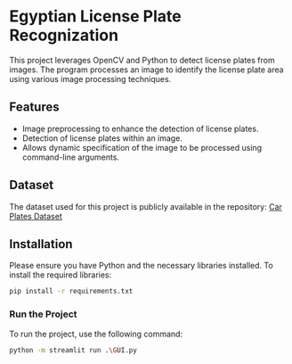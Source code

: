 # **Egyptian License Plate Recognization**

This project leverages OpenCV and Python to detect license plates from images. The program processes an image to identify the license plate area using various image processing techniques.

## Features

- Image preprocessing to enhance the detection of license plates.
- Detection of license plates within an image.
- Allows dynamic specification of the image to be processed using command-line arguments.


## Dataset

The dataset used for this project is publicly available in the repository:
[Car Plates Dataset](https://github.com/Roshdy23/Gate-Access-Controller/tree/main/images)


## Installation

Please ensure you have Python and the necessary libraries installed.
To install the required libraries:
   ```bash
   pip install -r requirements.txt
   ```

### Run the Project

To run the project, use the following command:
```bash 
python -m streamlit run .\GUI.py
```



